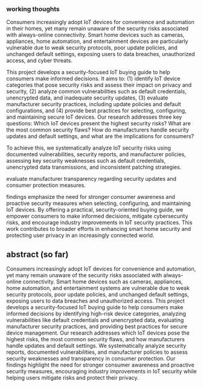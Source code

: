 ### working thoughts

Consumers increasingly adopt IoT devices for convenience and automation in their homes, yet many remain unaware of the security risks associated with always-online connectivity. Smart home devices such as cameras, appliances, home automation, and entertainment devices are particularly vulnerable due to weak security protocols, poor update policies, and unchanged default settings, exposing users to data breaches, unauthorized access, and cyber threats. 

This project develops a security-focused IoT buying guide to help consumers make informed decisions. It aims to: (1) identify IoT device categories that pose security risks and assess their impact on privacy and security, (2) analyze common vulnerabilities such as default credentials, unencrypted data, and inadequate security updates, (3) evaluate manufacturer security practices, including update policies and default configurations, and (4) provide best practices for selecting, configuring, and maintaining secure IoT devices. Our research addresses three key questions: Which IoT devices present the highest security risks? What are the most common security flaws? How do manufacturers handle security updates and default settings, and what are the implications for consumers?

To achieve this, we systematically analyze IoT security risks using documented vulnerabilities, security reports, and manufacturer policies, assessing key security weaknesses such as default credentials, unencrypted data transmissions, and inconsistent patching strategies. 


evaluate manufacturer transparency regarding security updates and consumer protection measures.

findings emphasize the need for stronger consumer awareness and proactive security measures when selecting, configuring, and maintaining IoT devices. By offering a practical, security-oriented buying guide, we empower consumers to make informed decisions, mitigate cybersecurity risks, and encourage industry improvements in IoT security practices. This work contributes to broader efforts in enhancing smart home security and protecting user privacy in an increasingly connected world.


## abstract (so far)

Consumers increasingly adopt IoT devices for convenience and automation, yet many remain unaware of the security risks associated with always-online connectivity. Smart home devices such as cameras, appliances, home automation, and entertainment systems are vulnerable due to weak security protocols, poor update policies, and unchanged default settings, exposing users to data breaches and unauthorized access. This project develops a security-focused IoT buying guide to help consumers make informed decisions by identifying high-risk device categories, analyzing vulnerabilities like default credentials and unencrypted data, evaluating manufacturer security practices, and providing best practices for secure device management. Our research addresses which IoT devices pose the highest risks, the most common security flaws, and how manufacturers handle updates and default settings. We systematically analyze security reports, documented vulnerabilities, and manufacturer policies to assess security weaknesses and transparency in consumer protection. Our findings highlight the need for stronger consumer awareness and proactive security measures, encouraging industry improvements in IoT security while helping users mitigate risks and protect their privacy.
